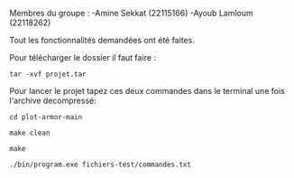 Membres du groupe :
-Amine Sekkat (22115166)
-Ayoub Lamloum (22118262)

Tout les fonctionnalités demandées ont été faites.

Pour télécharger le dossier il faut faire :

`tar -xvf projet.tar`

Pour lancer le projet tapez ces deux commandes dans le terminal une fois l'archive decompressé:

`cd plot-armor-main`

`make clean`

`make`

`./bin/program.exe fichiers-test/commandes.txt`